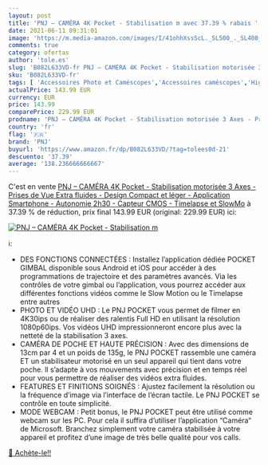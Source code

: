 ```yaml
---
layout: post
title: 'PNJ – CAMÉRA 4K Pocket - Stabilisation m avec 37.39 % rabais '
date: 2021-06-11 09:31:01
image: 'https://m.media-amazon.com/images/I/41ohhXssScL._SL500_._SL400_.jpg'
comments: true
category: ofertas
author: 'tole.es'
slug: 'B082L633VD-fr PNJ – CAMÉRA 4K Pocket - Stabilisation motorisée 3 Axes -...'
sku: 'B082L633VD-fr'
tags: [ 'Accessoires Photo et Caméscopes','Accessoires caméscopes','High-Tech','Photo et caméscopes','Stabilisateurs et supports pour caméscopes','pnj', ]
actualPrice: 143.99 EUR
currency: EUR
price: 143.99
comparePrice: 229.99 EUR
prodname: 'PNJ – CAMÉRA 4K Pocket - Stabilisation motorisée 3 Axes - Prises de Vue Extra fluides - Design Compact et léger - Application Smartphone - Autonomie 2h30 - Capteur CMOS - Timelapse et SlowMo'
country: 'fr'
flag: '🇫🇷'
brand: 'PNJ'
buyurl: 'https://www.amazon.fr/dp/B082L633VD/?tag=tolees0d-21'
descuento: '37.39'
average: '138.236666666667'
---
```


C'est en vente [PNJ – CAMÉRA 4K Pocket - Stabilisation motorisée 3 Axes - Prises de Vue Extra fluides - Design Compact et léger - Application Smartphone - Autonomie 2h30 - Capteur CMOS - Timelapse et SlowMo](https://www.amazon.fr/dp/B082L633VD/?tag=tolees0d-21)  à  37.39 % de réduction, prix final  143.99 EUR (original: 229.99 EUR) ici:

[![PNJ – CAMÉRA 4K Pocket - Stabilisation m](https://m.media-amazon.com/images/I/41ohhXssScL._SL500_._SL400_.jpg)](https://www.amazon.fr/dp/B082L633VD/?tag=tolees0d-21)

ℹ️:

- DES FONCTIONS CONNECTÉES : Installez l’application dédiée POCKET GIMBAL disponible sous Android et iOS pour accéder à des programmations de trajectoire et des paramètres avancés. Via les contrôles de votre gimbal ou l’application, vous pourrez accéder aux différentes fonctions vidéos comme le Slow Motion ou le Timelapse entre autres
- PHOTO ET VIDÉO UHD : Le PNJ POCKET vous permet de filmer en 4K30ips ou de réaliser des ralentis Full HD en utilisant la résolution 1080p60ips. Vos vidéos UHD impressionneront encore plus avec la netteté de la stabilisation 3 axes.
- CAMÉRA DE POCHE ET HAUTE PRÉCISION : Avec des dimensions de 13cm par 4 et un poids de 135g, le PNJ POCKET rassemble une caméra ET un stabilisateur motorisé en un seul appareil qui tient dans votre poche. ll s’adapte à vos mouvements avec précision et en temps réel pour vous permettre de réaliser des vidéos extra fluides.
- FEATURES ET FINITIONS SOIGNÉS : Ajustez facilement la résolution ou la fréquence d’image via l’interface de l’écran tactile. Le PNJ POCKET se contrôle en toute simplicité.
- MODE WEBCAM : Petit bonus, le PNJ POCKET peut être utilisé comme webcam sur les PC. Pour cela il suffira d’utiliser l’application “Caméra“ de Microsoft. Branchez simplement votre caméra stabilisée à votre appareil et profitez d’une image de très belle qualité pour vos calls.

[🛒 Achète-le!!](https://www.amazon.fr/dp/B082L633VD/?tag=tolees0d-21)
